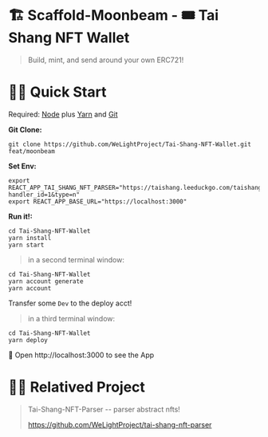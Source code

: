 # 🏗 Scaffold-Moonbeam - 🎟 Tai Shang NFT Wallet

> Build, mint, and send around your own ERC721!

# 🏃‍♀️ Quick Start

Required: [Node](https://nodejs.org/dist/latest-v12.x/) plus [Yarn](https://classic.yarnpkg.com/en/docs/install/#mac-stable) and [Git](https://git-scm.com/downloads)

**Git Clone:**

```
git clone https://github.com/WeLightProject/Tai-Shang-NFT-Wallet.git feat/moonbeam
```

**Set Env:**

```
export REACT_APP_TAI_SHANG_NFT_PARSER="https://taishang.leeduckgo.com/taishang/api/v1/parse?handler_id=1&type=n"
export REACT_APP_BASE_URL="https://localhost:3000"
```

**Run it!:**

```
cd Tai-Shang-NFT-Wallet
yarn install
yarn start
```

> in a second terminal window:

```
cd Tai-Shang-NFT-Wallet
yarn account generate
yarn account
```
Transfer some `Dev` to the deploy acct!


> in a third terminal window:

```
cd Tai-Shang-NFT-Wallet
yarn deploy
```


📱 Open http://localhost:3000 to see the App

# 🏃‍♀️ Relatived Project

> Tai-Shang-NFT-Parser -- parser abstract nfts!
> 
> https://github.com/WeLightProject/tai-shang-nft-parser 
